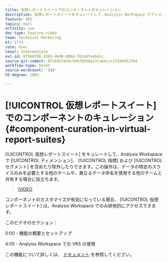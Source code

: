 ```yaml
---
title: 仮想レポートスイートでのコンポーネントのキュレーション
description: 仮想レポートスイートをキュレートして、Analysis Workspace でディメンション、指標およびセグメントを含めたり除外したりできます。これは、データの特定のスライスのみを必要とする他のチームや、異なるデータ命名を使用する他のチームと共有する場合に役立ちます。
feature: VRS
topics: null
activity: use
doc-type: feature video
team: Technical Marketing
kt: 1774
role: User
level: Intermediate
exl-id: 87568f06-1369-46d6-80bd-762a67e4bdcc
source-git-commit: 8fc641743bc9e07b838a22ca64ccc15344d52764
workflow-type: tm+mt
source-wordcount: '143'
ht-degree: 100%

---
```


# [!UICONTROL 仮想レポートスイート] でのコンポーネントのキュレーション {#component-curation-in-virtual-report-suites}

[!UICONTROL 仮想レポートスイート] をキュレートして、Analysis Workspace で [!UICONTROL ディメンション]、 [!UICONTROL 指標] および [!UICONTROL セグメント] を含めたり除外したりできます。この操作は、データの特定のスライスのみを必要とする他のチームや、異なるデータ命名を使用する他のチームと共有する場合に役立ちます。

>[!VIDEO](https://video.tv.adobe.com/v/23544/?quality=12&learn=on)

コンポーネントのカスタマイズが有効になっている場合、 [!UICONTROL 仮想レポートスイート] は、Analysis Workspace でのみ排他的にアクセスできます。

このビデオのセクション：

0:00 - 機能の概要とセットアップ

4:05 - Analysis Workspace での VRS の使用

この機能について詳しくは、 [ドキュメント](https://experienceleague.adobe.com/docs/analytics/components/virtual-report-suites/vrs-components.html?lang=ja) を参照してください。
